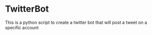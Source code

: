 # TwitterBot
This is a python script to create a twitter bot that will post a tweet on a specific account

